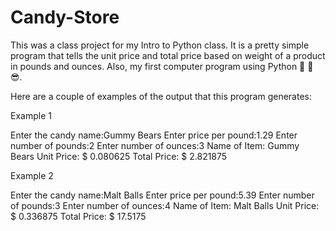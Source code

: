 # Candy-Store
This was a class project for my Intro to Python class. It is a pretty simple program that tells the unit price and total price based on weight of a product in pounds and ounces. Also, my first computer program using Python 🎉 💯 😎.

Here are a couple of examples of the output that this program generates:

Example 1

Enter the candy name:Gummy Bears
Enter price per pound:1.29
Enter number of pounds:2
Enter number of ounces:3
Name of Item: Gummy Bears
Unit Price: $ 0.080625
Total Price: $ 2.821875

Example 2

Enter the candy name:Malt Balls
Enter price per pound:5.39
Enter number of pounds:3
Enter number of ounces:4
Name of Item: Malt Balls
Unit Price: $ 0.336875
Total Price: $ 17.5175
